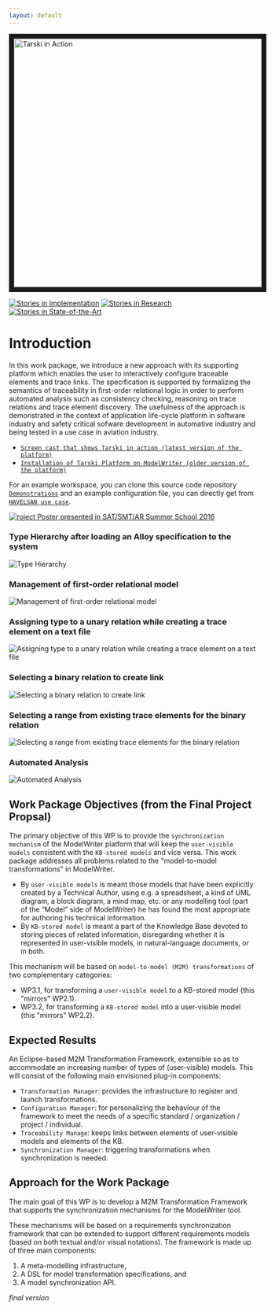 ```yaml
---
layout: default
---
```


<a href="http://www.youtube.com/watch?feature=player_embedded&v=J7qEVOG6bjg
" target="_blank"><img src="http://img.youtube.com/vi/J7qEVOG6bjg/0.jpg" 
alt="Tarski in Action" width="853" height="505" border="10" /></a>

[![Stories in Implementation](https://badge.waffle.io/modelwriter/wp3.png?label=in%20progress&title=Implementation)](https://waffle.io/modelwriter/wp3)
[![Stories in Research](https://badge.waffle.io/modelwriter/wp3.png?label=Research&title=Research)](https://waffle.io/modelwriter/wp3)
[![Stories in State-of-the-Art](https://badge.waffle.io/modelwriter/wp3.png?label=SotA&title=State-of-the-Art)](https://waffle.io/modelwriter/wp3)

# Introduction

 In this work package, we introduce a new approach with its supporting platform which enables the user to interactively configure traceable elements and trace links. The specification is supported by formalizing the semantics of traceability in first-order relational logic in order to perform automated analysis such as consistency checking, reasoning on trace relations and trace element discovery. The usefulness of the approach is demonstrated in the context of application life-cycle platform in software industry and safety critical sofware development in automative industry and being tested in a use case in aviation industry.
 
 * [`Screen cast that shows Tarski in action (latest version of the platform)`](https://youtu.be/J7qEVOG6bjg)
 * [`Installation of Tarski Platform on ModelWriter (older version of the platform)`](https://youtu.be/NE7hESkaLCo)

For an example workspace, you can clone this source code repository [`Demonstrations`](https://github.com/ModelWriter/Demonstrations) and an example configuration file, you can directly get from [`HAVELSAN use case`](https://goo.gl/8Zqxi8).

[![roject Poster presented in SAT/SMT/AR Summer School 2016](https://github.com/ModelWriter/WP3/raw/master/Screenshots/poster.png)](https://github.com/ModelWriter/WP3/blob/master/Figures/Tarski_SummerSchool_Poster.pdf)

### Type Hierarchy after loading an Alloy specification to the system

![Type Hierarchy](https://github.com/ModelWriter/WP3/raw/master/Screenshots/RelationNames.png)

### Management of first-order relational model

![Management of first-order relational model](https://github.com/ModelWriter/WP3/raw/master/Screenshots/ModelManagement.png)

### Assigning type to a unary relation while creating a trace element on a text file

![Assigning type to a unary relation while creating a trace element on a text file](https://github.com/ModelWriter/WP3/raw/master/Screenshots/AssigningTypes.png)

### Selecting a binary relation to create link

![Selecting a binary relation to create link](https://github.com/ModelWriter/WP3/raw/master/Screenshots/SelectingBinaryRelation.png)

### Selecting a range from existing trace elements for the binary relation

![Selecting a range from existing trace elements for the binary relation](https://github.com/ModelWriter/WP3/raw/master/Screenshots/SelectingRangeForAssigningTypes.png)

### Automated Analysis

![Automated Analysis](https://github.com/ModelWriter/WP3/raw/master/Screenshots/automatedAnalysis.png)


Work Package Objectives (from the Final Project Propsal)
---

The primary objective of this WP is to provide the `synchronization mechanism` of the ModelWriter platform that will keep the `user-visible models` consistent with the `KB-stored models` and vice versa. This work package addresses all problems related to the "model-to-model transformations" in ModelWriter.

* By `user-visible models` is meant those models that have been explicitly created by a Technical Author, using e.g. a spreadsheet, a kind of UML diagram, a block diagram, a mind map, etc. or any modelling tool (part of the “Model” side of ModelWriter) he has found the most appropriate for authoring his technical information. 
* By `KB-stored model` is meant a part of the Knowledge Base devoted to storing pieces of related information, disregarding whether it is represented in user-visible models, in natural-language documents, or in both.

This mechanism will be based on `model-to-model (M2M) transformations` of two complementary categories:

* WP3.1, for transforming a `user-visible model` to a KB-stored model (this "mirrors" WP2.1).
* WP3.2, for transforming a `KB-stored model` into a user-visible model (this "mirrors" WP2.2).



Expected Results
---

An Eclipse-based M2M Transformation Framework, extensible so as to accommodate an increasing number of types of (user-visible) models. This will consist of the following main envisioned plug-in components:

* `Transformation Manager`: provides the infrastructure to register and launch transformations.
* `Configuration Manager`: for personalizing the behaviour of the framework to meet the needs of a specific standard / organization / project / individual.
* `Traceability Manage`: keeps links between elements of user-visible models and elements of the KB.
* `Synchronization Manager`: triggering transformations when synchronization is needed.

Approach for the Work Package
---

The main goal of this WP is to develop a M2M Transformation Framework that supports the synchronization mechanisms for the ModelWriter tool.

These mechanisms will be based on a requirements synchronization framework that can be extended to support different requirements models (based on both textual and/or visual notations). The framework is made up of three main components: 

 1.	A meta-modelling infrastructure, 
 2.	A DSL for model transformation specifications, and 
 3.	A model synchronization API. 

*final version*

